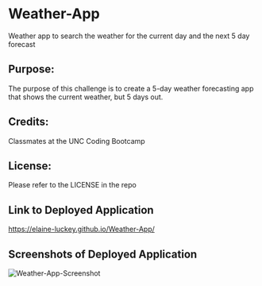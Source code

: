 # Weather-App
Weather app to search the weather for the current day and the next 5 day forecast

## Purpose:
The purpose of this challenge is to create a 5-day weather forecasting app that shows the current weather, but 5 days out. 

## Credits:
Classmates at the UNC Coding Bootcamp

## License: 
Please refer to the LICENSE in the repo

## Link to Deployed Application
https://elaine-luckey.github.io/Weather-App/

## Screenshots of Deployed Application
![Weather-App-Screenshot](https://github.com/elaine-luckey/Weather-App/assets/134161776/1144df60-e640-4717-8f0a-f415f09c616e)
